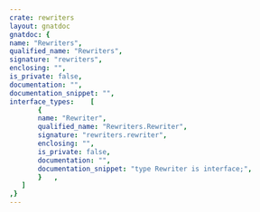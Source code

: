 ```yaml
---
crate: rewriters
layout: gnatdoc
gnatdoc: {
name: "Rewriters",
qualified_name: "Rewriters",
signature: "rewriters",
enclosing: "",
is_private: false,
documentation: "",
documentation_snippet: "",
interface_types:    [
       {
       name: "Rewriter",
       qualified_name: "Rewriters.Rewriter",
       signature: "rewriters.rewriter",
       enclosing: "",
       is_private: false,
       documentation: "",
       documentation_snippet: "type Rewriter is interface;",
       }   ,
   ]
,}
---
```

